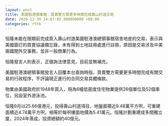 ```yaml
---
layout: post
title: 美國駐港領事館：買賣雙方需更多時間完成壽山村道交易
date: 2020-12-30 14:07:05.000000000 +08:00
categories: rthk
---
```


恒隆未能在限期前完成買入壽山村道美國駐港澳總領事館宿舍地皮的交易，表示與美國簽訂的買賣協議備忘錄，未有得到土地註冊處進行註冊，原因是交易涉及中美兩國間外交事務，並非一般商業行為。

恒隆發言人則表示，正徵詢法律意見，目前並無補充。

美國駐港澳總領事館發言人回覆本台查詢時指，買賣雙方需要更多時間完成有關交易的行政程序，不評論現正進行的合同交易具體條款。

物業由美國政府於1948年買入，現為6幢低密度住宅物業提供26個單位及52個車位，另設室外游泳池。

恒隆9月以25.66億港元，投得壽山村道項目，地盤面積近9.48萬平方呎，可重建面積近4.74萬平方呎，相等於每呎樓面地價為5.41萬元。恒隆計劃重建成多間獨立屋，2024年落成，投資總額約40億元。
